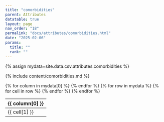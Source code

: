 ```yaml
---
title: "comorbidities"
parent: Attributes
datatable: true
layout: page
nav_order: "18"
permalink: "docs/attributes/comorbidities.html"
date: "2025-02-06"
params:
  title: ""
  rank: ""
---
```

{% assign mydata=site.data.csv.attributes.comorbidities %} 

{% include content/comorbidities.md %}

<table id="myTable" class="display" style="width:100%">
    <thead>
    {% for column in mydata[0] %}
        <th>{{ column[0] }}</th>
    {% endfor %}
    </thead>
    <tbody>
    {% for row in mydata %}
        <tr>
        {% for cell in row %}
            <td>{{ cell[1] }}</td>
        {% endfor %}
        </tr>
    {% endfor %}
    </tbody>
</table>
<script type="text/javascript">
  $(document).ready(function () {
    $('#myTable').DataTable({
      responsive: true,
      deferRender: false,
      paging: false,
      order: [],
    });
  });
</script>
